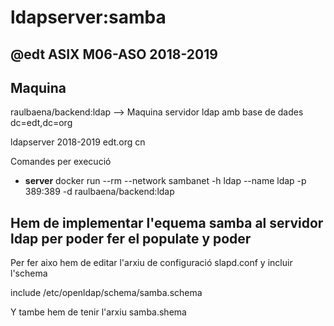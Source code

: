 # ldapserver:samba

## @edt ASIX M06-ASO 2018-2019

## Maquina

raulbaena/backend:ldap --> Maquina servidor ldap amb base de dades dc=edt,dc=org

ldapserver 2018-2019 edt.org cn

Comandes per execució

 * **server** docker run --rm --network sambanet -h ldap --name ldap -p 389:389 -d raulbaena/backend:ldap


## Hem de implementar l'equema samba al servidor ldap per poder fer el populate y poder 

Per fer aixo hem de editar l'arxiu de configuració slapd.conf y incluir l'schema

include         /etc/openldap/schema/samba.schema

Y tambe hem de tenir l'arxiu samba.shema



